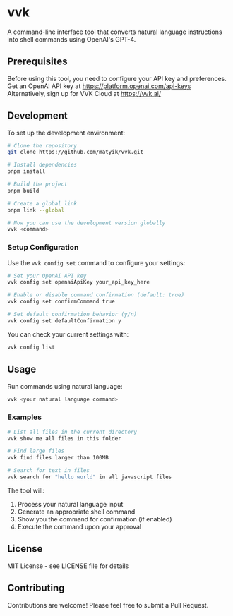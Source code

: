 # **vvk**

A command-line interface tool that converts natural language instructions into shell commands using OpenAI's GPT-4.

## **Prerequisites**

Before using this tool, you need to configure your API key and preferences.
Get an OpenAI API key at https://platform.openai.com/api-keys
Alternatively, sign up for VVK Cloud at https://vvk.ai/

## **Development**

To set up the development environment:

```bash
# Clone the repository
git clone https://github.com/matyik/vvk.git

# Install dependencies
pnpm install

# Build the project
pnpm build

# Create a global link
pnpm link --global

# Now you can use the development version globally
vvk <command>
```

### **Setup Configuration**

Use the `vvk config set` command to configure your settings:

```bash
# Set your OpenAI API key
vvk config set openaiApiKey your_api_key_here

# Enable or disable command confirmation (default: true)
vvk config set confirmCommand true

# Set default confirmation behavior (y/n)
vvk config set defaultConfirmation y
```

You can check your current settings with:

```bash
vvk config list
```

## **Usage**

Run commands using natural language:

```bash
vvk <your natural language command>
```

### **Examples**

```bash
# List all files in the current directory
vvk show me all files in this folder

# Find large files
vvk find files larger than 100MB

# Search for text in files
vvk search for "hello world" in all javascript files
```

The tool will:

1. Process your natural language input
2. Generate an appropriate shell command
3. Show you the command for confirmation (if enabled)
4. Execute the command upon your approval

## **License**

MIT License - see LICENSE file for details

## **Contributing**

Contributions are welcome! Please feel free to submit a Pull Request.
